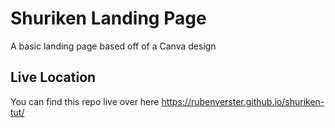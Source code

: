 # Shuriken Landing Page

A basic landing page based off of a Canva design

## Live Location

You can find this repo live over here
https://rubenverster.github.io/shuriken-tut/
